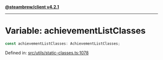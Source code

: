 [**@steambrew/client v4.2.1**](../README.md)

***

# Variable: achievementListClasses

```ts
const achievementListClasses: AchievementListClasses;
```

Defined in: [src/utils/static-classes.ts:1078](https://github.com/shdwmtr/plugutil/blob/b52230e3bd417b9353d983856323dee8a90c4f70/client/src/utils/static-classes.ts#L1078)
